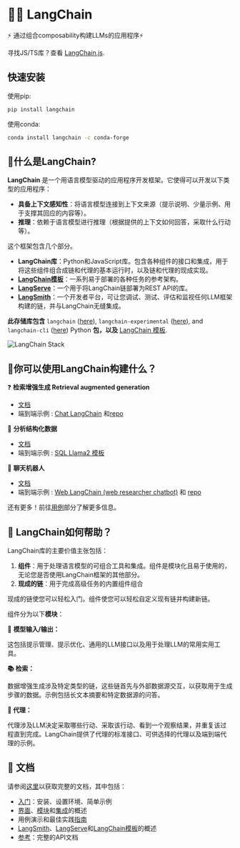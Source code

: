 # 🦜️🔗 LangChain

⚡ 通过组合composability构建LLMs的应用程序⚡

寻找JS/TS库？查看 [LangChain.js](https://github.com/langchain-ai/langchainjs).

## 快速安装

使用pip:
```bash
pip install langchain
```

使用conda:
```bash
conda install langchain -c conda-forge
```

## 🤔什么是LangChain?

**LangChain** 是一个用语言模型驱动的应用程序开发框架。它使得可以开发以下类型的应用程序：

+ **具备上下文感知性**：将语言模型连接到上下文来源（提示说明、少量示例、用于支撑其回应的内容等）。
+ **推理**：依赖于语言模型进行推理（根据提供的上下文如何回答，采取什么行动等）。

这个框架包含几个部分。

- **LangChain库**：Python和JavaScript库。包含各种组件的接口和集成，用于将这些组件组合成链和代理的基本运行时，以及链和代理的现成实现。
- **[LangChain模板](https://github.com/EanYang7/langchain/tree/master/templates)**：一系列易于部署的各种任务的参考架构。
- **[LangServe](https://github.com/langchain-ai/langserve)**：一个用于将LangChain链部署为REST API的库。
- **[LangSmith](https://smith.langchain.com/)**：一个开发者平台，可让您调试、测试、评估和监视任何LLM框架构建的链，并与LangChain无缝集成。

**此存储库包含** `langchain` ([here](libs/langchain)), `langchain-experimental` ([here](libs/experimental)), and `langchain-cli` ([here](libs/cli)) Python **包，以及** [LangChain 模板](templates).

![LangChain Stack](docs/static/img/langchain_stack.png)

## 🧱你可以使用LangChain构建什么？
❓ **检索增强生成 Retrieval augmented generation**

- [文档](https://python.langchain.com/docs/use_cases/question_answering/)
- 端到端示例 : [Chat LangChain](https://chat.langchain.com) 和[repo](https://github.com/langchain-ai/chat-langchain)

💬 **分析结构化数据**

- [文档](https://python.langchain.com/docs/use_cases/qa_structured/sql)
- 端到端示例 : [SQL Llama2 模板](https://github.com/langchain-ai/langchain/tree/master/templates/sql-llama2)

🤖 **聊天机器人**

- [文档](https://python.langchain.com/docs/use_cases/chatbots)
- 端到端示例 : [Web LangChain (web researcher chatbot)](https://weblangchain.vercel.app) 和 [repo](https://github.com/langchain-ai/weblangchain)

还有更多！前往[用例](https://python.langchain.com/docs/use_cases/)部分了解更多信息。

## 🚀 LangChain如何帮助？
LangChain库的主要价值主张包括：

1. **组件**：用于处理语言模型的可组合工具和集成。组件是模块化且易于使用的，无论您是否使用LangChain框架的其他部分。
2. **现成的链**：用于完成高级任务的内置组件组合

现成的链使您可以轻松入门。组件使您可以轻松自定义现有链并构建新链。

组件分为以下**模块**：

📃  **模型输入/输出：**

这包括提示管理、提示优化、通用的LLM接口以及用于处理LLM的常用实用工具。

**📚 检索：**

数据增强生成涉及特定类型的链，这些链首先与外部数据源交互，以获取用于生成步骤的数据。示例包括长文本摘要和特定数据源的问答。

**🤖 代理：**

代理涉及LLM决定采取哪些行动、采取该行动、看到一个观察结果，并重复该过程直到完成。LangChain提供了代理的标准接口、可供选择的代理以及端到端代理的示例。

## 📖 文档

请参阅[这里](https://python.langchain.com/)以获取完整的文档，其中包括：

- [入门](https://python.langchain.com/docs/get_started/introduction)：安装、设置环境、简单示例
- [界面](https://python.langchain.com/docs/expression_language/)、[模块](https://python.langchain.com/docs/modules/)和[集成](https://python.langchain.com/docs/integrations/providers)的概述
- 用例演示和最佳实践[指南](https://python.langchain.com/docs/use_cases/qa_structured/sql)
- [LangSmith](https://python.langchain.com/docs/langsmith/)、[LangServe](https://python.langchain.com/docs/langserve)和[LangChain模板](https://python.langchain.com/docs/templates/)的概述
- [参考](https://api.python.langchain.com/)：完整的API文档
